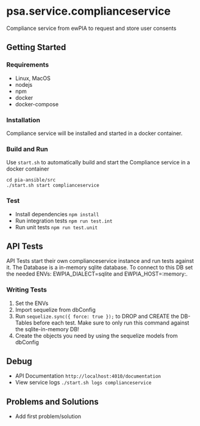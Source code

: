 # psa.service.complianceservice

Compliance service from ewPIA to request and store user consents

## Getting Started

### Requirements

- Linux, MacOS
- nodejs
- npm
- docker
- docker-compose

### Installation

Compliance service will be installed and started in a docker container.

### Build and Run

Use `start.sh` to automatically build and start the Compliance service in a docker container

```
cd pia-ansible/src
./start.sh start complianceservice
```

### Test

- Install dependencies `npm install`
- Run integration tests `npm run test.int`
- Run unit tests `npm run test.unit`

## API Tests

API Tests start their own complianceservice instance and run tests against it. The Database is a in-memory sqlite database.
To connect to this DB set the needed ENVs: EWPIA_DIALECT=sqlite and EWPIA_HOST=:memory:.

### Writing Tests

1. Set the ENVs
2. Import sequelize from dbConfig
3. Run `sequelize.sync({ force: true });` to DROP and CREATE the DB-Tables before each test.
   Make sure to only run this command against the sqlite-in-memory DB!
4. Create the objects you need by using the sequelize models from dbConfig

## Debug

- API Documentation `http://localhost:4010/documentation`
- View service logs `./start.sh logs complianceservice`

## Problems and Solutions

- Add first problem/solution
